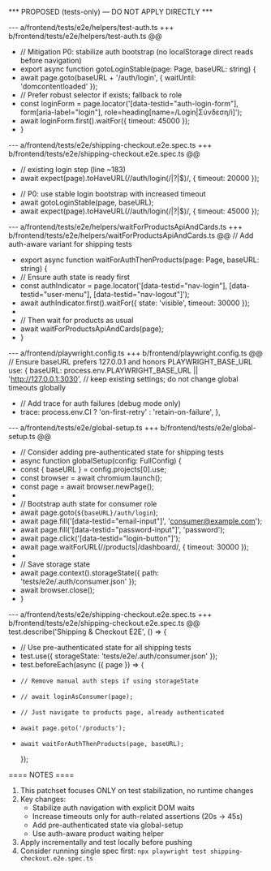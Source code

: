 *** PROPOSED (tests-only) — DO NOT APPLY DIRECTLY ***

--- a/frontend/tests/e2e/helpers/test-auth.ts
+++ b/frontend/tests/e2e/helpers/test-auth.ts
@@
+ // Mitigation P0: stabilize auth bootstrap (no localStorage direct reads before navigation)
+ export async function gotoLoginStable(page: Page, baseURL: string) {
+   await page.goto(baseURL + '/auth/login', { waitUntil: 'domcontentloaded' });
+   // Prefer robust selector if exists; fallback to role
+   const loginForm = page.locator('[data-testid="auth-login-form"], form[aria-label="login"], role=heading[name=/Login|Σύνδεση/i]');
+   await loginForm.first().waitFor({ timeout: 45000 });
+ }

--- a/frontend/tests/e2e/shipping-checkout.e2e.spec.ts
+++ b/frontend/tests/e2e/shipping-checkout.e2e.spec.ts
@@
- // existing login step (line ~183)
- await expect(page).toHaveURL(/\/auth\/login(\/|\?|$)/, { timeout: 20000 });
+ // P0: use stable login bootstrap with increased timeout
+ await gotoLoginStable(page, baseURL);
+ await expect(page).toHaveURL(/\/auth\/login(\/|\?|$)/, { timeout: 45000 });

--- a/frontend/tests/e2e/helpers/waitForProductsApiAndCards.ts
+++ b/frontend/tests/e2e/helpers/waitForProductsApiAndCards.ts
@@
  // Add auth-aware variant for shipping tests
+ export async function waitForAuthThenProducts(page: Page, baseURL: string) {
+   // Ensure auth state is ready first
+   const authIndicator = page.locator('[data-testid="nav-login"], [data-testid="user-menu"], [data-testid="nav-logout"]');
+   await authIndicator.first().waitFor({ state: 'visible', timeout: 30000 });
+
+   // Then wait for products as usual
+   await waitForProductsApiAndCards(page);
+ }

--- a/frontend/playwright.config.ts
+++ b/frontend/playwright.config.ts
@@
  // Ensure baseURL prefers 127.0.0.1 and honors PLAYWRIGHT_BASE_URL
  use: {
    baseURL: process.env.PLAYWRIGHT_BASE_URL || 'http://127.0.0.1:3030',
    // keep existing settings; do not change global timeouts globally
+   // Add trace for auth failures (debug mode only)
+   trace: process.env.CI ? 'on-first-retry' : 'retain-on-failure',
  },

--- a/frontend/tests/e2e/global-setup.ts
+++ b/frontend/tests/e2e/global-setup.ts
@@
+ // Consider adding pre-authenticated state for shipping tests
+ async function globalSetup(config: FullConfig) {
+   const { baseURL } = config.projects[0].use;
+   const browser = await chromium.launch();
+   const page = await browser.newPage();
+
+   // Bootstrap auth state for consumer role
+   await page.goto(`${baseURL}/auth/login`);
+   await page.fill('[data-testid="email-input"]', 'consumer@example.com');
+   await page.fill('[data-testid="password-input"]', 'password');
+   await page.click('[data-testid="login-button"]');
+   await page.waitForURL(/\/products|\/dashboard/, { timeout: 30000 });
+
+   // Save storage state
+   await page.context().storageState({ path: 'tests/e2e/.auth/consumer.json' });
+   await browser.close();
+ }

--- a/frontend/tests/e2e/shipping-checkout.e2e.spec.ts
+++ b/frontend/tests/e2e/shipping-checkout.e2e.spec.ts
@@
  test.describe('Shipping & Checkout E2E', () => {
+   // Use pre-authenticated state for all shipping tests
+   test.use({ storageState: 'tests/e2e/.auth/consumer.json' });
+
    test.beforeEach(async ({ page }) => {
-     // Remove manual auth steps if using storageState
-     // await loginAsConsumer(page);
+     // Just navigate to products page, already authenticated
+     await page.goto('/products');
+     await waitForAuthThenProducts(page, baseURL);
    });

==== NOTES ====
1. This patchset focuses ONLY on test stabilization, no runtime changes
2. Key changes:
   - Stabilize auth navigation with explicit DOM waits
   - Increase timeouts only for auth-related assertions (20s → 45s)
   - Add pre-authenticated state via global-setup
   - Use auth-aware product waiting helper
3. Apply incrementally and test locally before pushing
4. Consider running single spec first: `npx playwright test shipping-checkout.e2e.spec.ts`